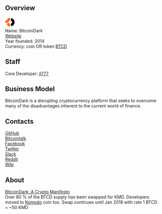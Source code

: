 ## Overview
![ logo](../projects/logo/bitcoindark.png)  
Name: BitcoinDark  
[Website](http://bitcoindark.com)  
Year founded: 2014  
Currency: coin OR token [BTCD](https://coinmarketcap.com/currencies/bitcoindark/)  
## Staff
Core Developer: [jl777](../people/jl777.md)   
## Business Model
BitcoinDark is a disrupting cryptocurrency platform that seeks to overcome many of the disadvantages inherent to the current world of finance. 
## Contacts
[GitHub](https://github.com/jl777/btcd)  
[Bitcointalk](https://bitcointalk.org/index.php?topic=684090.0)   
[Facebook](https://www.facebook.com/BitcoinDark)   
[Twitter](https://twitter.com/BitcoinDark)    
[Slack](https://bitcoindark.slack.com)  
[Reddit](https://www.reddit.com/r/bitcoindark/)  
[Wiki](http://bitcoindark.wikia.com/wiki/BitcoinDark_Wiki)      
## About
[BitcoinDark: A Crypto Manifesto](http://bitcoindark.com/manifesto.html)  
Over 80 % of the BTCD supply has been swapped for KMD. Developers moved to [Komodo](komodo.md) coin too. Swap continues until Jan 2018 with rate 1 BTCD = ~50 KMD
